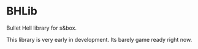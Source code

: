 # BHLib

Bullet Hell library for s&box.

This library is very early in development. Its barely game ready right now.
